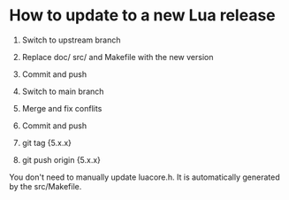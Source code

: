 How to update to a new Lua release
==================================

1. Switch to upstream branch
2. Replace doc/ src/ and Makefile with the new version
3. Commit and push

4. Switch to main branch
5. Merge and fix conflits
6. Commit and push

7. git tag {5.x.x}
8. git push origin {5.x.x}

You don't need to manually update luacore.h.
It is automatically generated by the src/Makefile.
